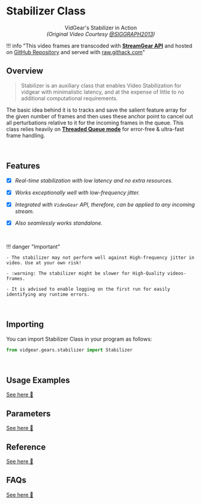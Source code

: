 <!--
===============================================
vidgear library source-code is deployed under the Apache 2.0 License:

Copyright (c) 2019-2020 Abhishek Thakur(@abhiTronix) <abhi.una12@gmail.com>

Licensed under the Apache License, Version 2.0 (the "License");
you may not use this file except in compliance with the License.
You may obtain a copy of the License at

   http://www.apache.org/licenses/LICENSE-2.0

Unless required by applicable law or agreed to in writing, software
distributed under the License is distributed on an "AS IS" BASIS,
WITHOUT WARRANTIES OR CONDITIONS OF ANY KIND, either express or implied.
See the License for the specific language governing permissions and
limitations under the License.
===============================================
-->

# Stabilizer Class

<div id="player_stab" align="middle"></div>
<p align="middle">VidGear's Stabilizer in Action<br><i>(Original Video Courtesy <a href="http://liushuaicheng.org/SIGGRAPH2013/database.html" title="opensourced video samples database">@SIGGRAPH2013</a>)</i></p>

!!! info "This video frames are transcoded with [**StreamGear API**](../../streamgear/overview/) and hosted on [GitHub Repository](https://github.com/abhiTronix/streamgear_chunks) and served with [raw.githack.com](https://raw.githack.com)"



## Overview

> Stabilizer is an auxiliary class that enables Video Stabilization for vidgear with minimalistic latency, and at the expense of little to no additional computational requirements. 

The basic idea behind it is to tracks and save the salient feature array for the given number of frames and then uses these anchor point to cancel out all perturbations relative to it for the incoming frames in the queue. This class relies heavily on [**Threaded Queue mode**](../../../bonus/TQM/) for error-free & ultra-fast frame handling.

&thinsp; 

## Features

- [x] _Real-time stabilization with low latency and no extra resources._

- [x] _Works exceptionally well with low-frequency jitter._

- [x] _Integrated with `VideoGear` API, therefore, can be applied to any incoming stream._

- [x] _Also seamlessly works standalone._


&thinsp;


!!! danger "Important" 

	- The stabilizer may not perform well against High-frequency jitter in video. Use at your own risk!

	- :warning: The stabilizer might be slower for High-Quality videos-frames.

	- It is advised to enable logging on the first run for easily identifying any runtime errors.

&thinsp; 

## Importing

You can import Stabilizer Class in your program as follows:

```python
from vidgear.gears.stabilizer import Stabilizer
```

&thinsp;

## Usage Examples

<div class="zoom">
<a href="../usage/">See here 🚀</a>
</div>


## Parameters

<div class="zoom">
<a href="../params/">See here 🚀</a>
</div>

## Reference

<div class="zoom">
<a href="../../../bonus/reference/stabilizer/">See here 🚀</a>
</div>


## FAQs

<div class="zoom">
<a href="../../../help/stabilizer_faqs/">See here 🚀</a>
</div>  

&thinsp; 